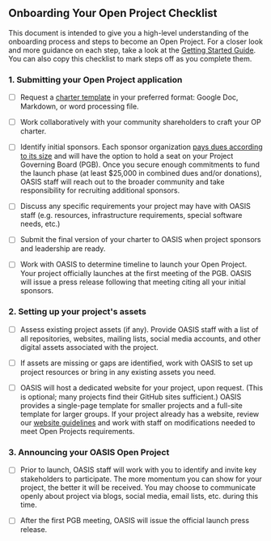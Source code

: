 ## Onboarding Your Open Project Checklist
This document is intended to give you a high-level understanding of the onboarding process and steps to become an Open Project. For a closer look and more guidance on each step, take a look at the [Getting Started Guide][get-start]. You can also copy this checklist to mark steps off as you complete them.


### 1. Submitting your Open Project application

- [ ] Request a [charter template](https://github.com/oasis-open-projects/documentation/blob/main/templates/draft-charter.md) in your preferred format: Google Doc, Markdown, or word processing file. 

- [ ] Work collaboratively with your community shareholders to craft your OP charter. 

- [ ] Identify initial sponsors. Each sponsor organization [pays dues according to its size](https://www.oasis-open.org/join-an-open-project/) and will have the option to hold a seat on your Project Governing Board (PGB). Once you secure enough commitments to fund the launch phase (at least $25,000 in combined dues and/or donations), OASIS staff will reach out to the broader community and take responsibility for recruiting additional sponsors. 

- [ ] Discuss any specific requirements your project may have with OASIS staff (e.g. resources, infrastructure requirements, special software needs, etc.) 

- [ ] Submit the final version of your charter to OASIS when project sponsors and leadership are ready. 

- [ ] Work with OASIS to determine timeline to launch your Open Project. Your project officially launches at the first meeting of the PGB. OASIS will issue a press release following that meeting citing all your initial sponsors. 


### 2. Setting up your project's assets

- [ ] Assess existing project assets (if any). Provide OASIS staff with a list of all repositories, websites, mailing lists, social media accounts, and other digital assets associated with the project.  

- [ ] If assets are missing or gaps are identified, work with OASIS to set up project resources or bring in any existing assets you need.

- [ ] OASIS will host a dedicated website for your project, upon request. (This is optional; many projects find their GitHub sites sufficient.) OASIS provides a single-page template for smaller projects and a full-site template for larger groups. If your project already has a website, review our [website guidelines](./project-website-guidelines.md) and work with staff on modifications needed to meet Open Projects requirements.


### 3. Announcing your OASIS Open Project

- [ ] Prior to launch, OASIS staff will work with you to identify and invite key stakeholders to participate. The more momentum you can show for your project, the better it will be received. You may choose to communicate openly about project via blogs, social media, email lists, etc. during this time.

- [ ] After the first PGB meeting, OASIS will issue the official launch press release. 


[charter]: ../templates/open-project-draft-charter-template.md
[get-start]: ./getting-started-guide.md
